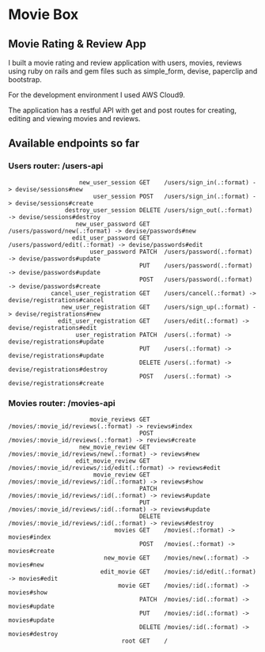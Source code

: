 # Movie Box
## Movie Rating & Review App
I built a movie rating and review application with users, movies, reviews using ruby on rails and gem files such as simple_form, devise, paperclip and bootstrap.

For the development environment I used AWS Cloud9.

The application has a restful API with get and post routes for creating, editing and viewing movies and reviews.


## Available endpoints so far
### Users router: /users-api
                        new_user_session GET    /users/sign_in(.:format) -> devise/sessions#new
                            user_session POST   /users/sign_in(.:format) -> devise/sessions#create
                    destroy_user_session DELETE /users/sign_out(.:format) -> devise/sessions#destroy
                       new_user_password GET    /users/password/new(.:format) -> devise/passwords#new
                      edit_user_password GET    /users/password/edit(.:format) -> devise/passwords#edit
                           user_password PATCH  /users/password(.:format) -> devise/passwords#update
                                         PUT    /users/password(.:format) -> devise/passwords#update
                                         POST   /users/password(.:format) -> devise/passwords#create
                cancel_user_registration GET    /users/cancel(.:format) -> devise/registrations#cancel
                   new_user_registration GET    /users/sign_up(.:format) -> devise/registrations#new
                  edit_user_registration GET    /users/edit(.:format) -> devise/registrations#edit
                       user_registration PATCH  /users(.:format) -> devise/registrations#update
                                         PUT    /users(.:format) -> devise/registrations#update
                                         DELETE /users(.:format) -> devise/registrations#destroy
                                         POST   /users(.:format) -> devise/registrations#create
### Movies router: /movies-api
                           movie_reviews GET    /movies/:movie_id/reviews(.:format) -> reviews#index
                                         POST   /movies/:movie_id/reviews(.:format) -> reviews#create
                        new_movie_review GET    /movies/:movie_id/reviews/new(.:format) -> reviews#new
                       edit_movie_review GET    /movies/:movie_id/reviews/:id/edit(.:format) -> reviews#edit
                            movie_review GET    /movies/:movie_id/reviews/:id(.:format) -> reviews#show
                                         PATCH  /movies/:movie_id/reviews/:id(.:format) -> reviews#update
                                         PUT    /movies/:movie_id/reviews/:id(.:format) -> reviews#update
                                         DELETE /movies/:movie_id/reviews/:id(.:format) -> reviews#destroy
                                  movies GET    /movies(.:format) -> movies#index
                                         POST   /movies(.:format) -> movies#create
                               new_movie GET    /movies/new(.:format) -> movies#new
                              edit_movie GET    /movies/:id/edit(.:format) -> movies#edit
                                   movie GET    /movies/:id(.:format) -> movies#show
                                         PATCH  /movies/:id(.:format) -> movies#update
                                         PUT    /movies/:id(.:format) -> movies#update
                                         DELETE /movies/:id(.:format) -> movies#destroy
                                    root GET    / 
